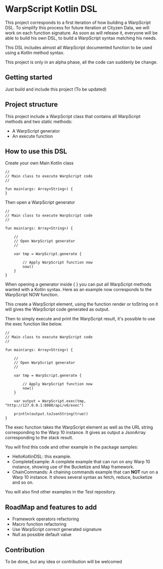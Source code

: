 # WarpScript Kotlin DSL

This project corresponds to a first iteration of how building a WarpScript DSL.
To simplify this process for future iteration at Cityzen Data, we will work on each function signature.
As soon as will release it, everyone will be able to build his own DSL, to build a WarpScript syntax matching his needs.

This DSL includes almost all WarpScript documented function to be used using a Kotlin method syntax.

This project is only in an alpha phase, all the code can suddenly be change.

## Getting started

Just build and include this project (To be updated)

## Project structure

This project include a WarpScript class that contains all WarpScript methods and two static methods:
  - A WarpScript generator 
  - An execute function
  
## How to use this DSL

Create your own Main Kotlin class

```
//
// Main class to execute WarpScript code
//

fun main(args: Array<String>) {
}
```

Then open a WarpScript generator

```
//
// Main class to execute WarpScript code
//

fun main(args: Array<String>) {

    //
    // Open WarpScript generator
    //
    
    var tmp = WarpScript.generate {
        
        // Apply WarpScript function now
        now()
    }
}
```

When opening a generator inside { } you can put all WarpScript methods wanted with a Kotlin syntax.
Here as an example now corresponds to the WarpScript NOW function.

This create a WarpScript element, using the function render or toString on it will gives the WarpScript code generated as output.

Then to simply execute and print the WarpScript result, it's possible to use the exec function like below.

```
//
// Main class to execute WarpScript code
//

fun main(args: Array<String>) {

    //
    // Open WarpScript generator
    //
    
    var tmp = WarpScript.generate {
        
        // Apply WarpScript function now
        now()
    }
    
    var output = WarpScript.exec(tmp, "http://127.0.0.1:8080/api/v0/exec")

    println(output.toJsonString(true))
}
```

The exec function takes the WarpScript element as well as the URL string corresponding to the Warp 10 instance.
It gives as output a JsonArray corresponding to the stack result.

You will find this code and other example in the package samples:

- HelloKotlinDSL: this example.
- CompleteExample: A complete example that can run on any Warp 10 instance, showing use of the Bucketize and Map framework.
- ChainCommands: A chaining commands example that can **NOT** run on a Warp 10 instance. It shows several syntax as fetch, reduce, bucketize and so on.

You will also find other examples in the Test repository.

## RoadMap and features to add

- Framework operators refactoring
- Macro function refactoring
- Use WarpScript correct generated signature
- Null as possible default value

## Contribution

To be done, but any idea or contribution will be welcomed